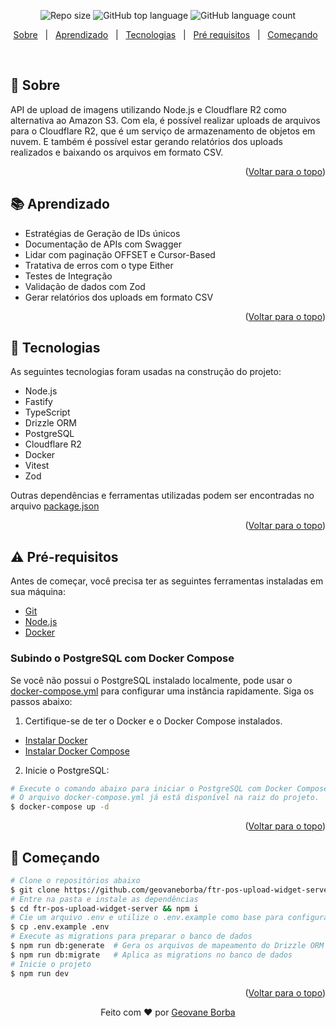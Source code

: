 <p align="center">
  <img alt="Repo size"  src="https://img.shields.io/github/repo-size/geovaneborba/ftr-pos-upload-widget-server?color=4f46e5&style=for-the-badge">
  <img alt="GitHub top language"  src="https://img.shields.io/github/languages/top/geovaneborba/ftr-pos-upload-widget-server?color=4f46e5&style=for-the-badge"> 
  <img alt="GitHub language count"  src="https://img.shields.io/github/languages/count/geovaneborba/ftr-pos-upload-widget-server?color=4f46e5&style=for-the-badge">
</p>

<p align="center">
  <a href="#dart-sobre">Sobre</a> &#xa0; | &#xa0;
  <a href="#books-aprendizado">Aprendizado</a> &#xa0; | &#xa0;
  <a href="#rocket-tecnologias">Tecnologias</a> &#xa0; | &#xa0;
  <a href="#warning-pré-requisitos"> Pré requisitos</a> &#xa0; | &#xa0;
  <a href="#checkered_flag-começando">Começando</a> &#xa0;
</p>

<br>

## :dart: Sobre

API de upload de imagens utilizando Node.js e Cloudflare R2 como alternativa ao Amazon S3. Com ela, é possível realizar uploads de arquivos para o Cloudflare R2, que é um serviço de armazenamento de objetos em nuvem. E também é possível estar gerando relatórios dos uploads realizados e baixando os arquivos em formato CSV.

<p align="right">(<a href="#top">Voltar para o topo</a>)</p>

## :books: Aprendizado

- Estratégias de Geração de IDs únicos
- Documentação de APIs com Swagger
- Lidar com paginação OFFSET e Cursor-Based
- Tratativa de erros com o type Either
- Testes de Integração
- Validação de dados com Zod
- Gerar relatórios dos uploads em formato CSV

<p align="right">(<a href="#top">Voltar para o topo</a>)</p>

## :rocket: Tecnologias

As seguintes tecnologias foram usadas na construção do projeto:

- Node.js
- Fastify
- TypeScript
- Drizzle ORM
- PostgreSQL
- Cloudflare R2
- Docker
- Vitest
- Zod

Outras dependências e ferramentas utilizadas podem ser encontradas no arquivo [package.json](./package.json)

<p align="right">(<a href="#top">Voltar para o topo</a>)</p>

## :warning: Pré-requisitos

Antes de começar, você precisa ter as seguintes ferramentas instaladas em sua máquina:

- [Git](https://git-scm.com)
- [Node.js](https://nodejs.org/en/)
- [Docker](https://www.docker.com/)

### Subindo o PostgreSQL com Docker Compose

Se você não possui o PostgreSQL instalado localmente, pode usar o [docker-compose.yml](./docker-compose.yml) para configurar uma instância rapidamente. Siga os passos abaixo:

1. Certifique-se de ter o Docker e o Docker Compose instalados.

- [Instalar Docker](https://docs.docker.com/get-docker/)
- [Instalar Docker Compose](https://docs.docker.com/compose/install/)

2. Inicie o PostgreSQL:

```bash
# Execute o comando abaixo para iniciar o PostgreSQL com Docker Compose
# O arquivo docker-compose.yml já está disponível na raiz do projeto.
$ docker-compose up -d
```

<p align="right">(<a href="#top">Voltar para o topo</a>)</p>

## :checkered_flag: Começando

```bash
# Clone o repositórios abaixo
$ git clone https://github.com/geovaneborba/ftr-pos-upload-widget-server.git
# Entre na pasta e instale as dependências
$ cd ftr-pos-upload-widget-server && npm i
# Cie um arquivo .env e utilize o .env.example como base para configurar suas variáveis de ambiente
$ cp .env.example .env
# Execute as migrations para preparar o banco de dados
$ npm run db:generate  # Gera os arquivos de mapeamento do Drizzle ORM
$ npm run db:migrate   # Aplica as migrations no banco de dados
# Inicie o projeto
$ npm run dev
```

<p align="right">(<a href="#top">Voltar para o topo</a>)</p>
<p align="center">Feito com ❤️ por <a href="https://github.com/geovaneborba" target="_blank">Geovane Borba</a></p>
